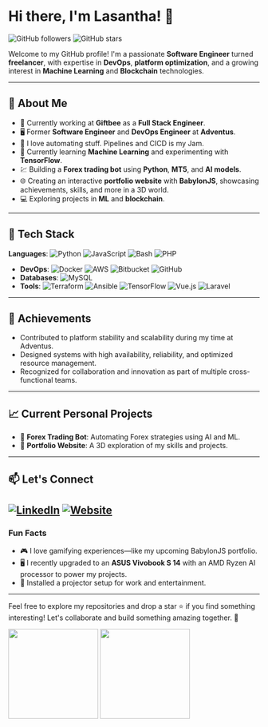 # Hi there, I'm Lasantha! 👋

![GitHub followers](https://img.shields.io/github/followers/LasanthaSudeera?label=Follow%20Me&style=social) ![GitHub stars](https://img.shields.io/github/stars/LasanthaSudeera?affiliations=OWNER%2CCOLLABORATOR&label=Profile%20Stars&style=social)

Welcome to my GitHub profile! I'm a passionate **Software Engineer** turned **freelancer**, with expertise in **DevOps**, **platform optimization**, and a growing interest in **Machine Learning** and **Blockchain** technologies.

---

## 🚀 About Me
- 💼 Currently working at **Giftbee** as a **Full Stack Engineer**.
- 🖥️ Former **Software Engineer** and **DevOps Engineer** at **Adventus**.
- 🎯 I love automating stuff. Pipelines and CICD is my Jam.
- 🤖 Currently learning **Machine Learning** and experimenting with **TensorFlow**.
- 💹 Building a **Forex trading bot** using **Python**, **MT5**, and **AI models**.
- 🌐 Creating an interactive **portfolio website** with **BabylonJS**, showcasing achievements, skills, and more in a 3D world.
- 💻 Exploring projects in **ML** and **blockchain**.

---

## 🔧 Tech Stack
**Languages**: ![Python](https://img.shields.io/badge/Python-3776AB?style=for-the-badge&logo=python&logoColor=white) ![JavaScript](https://img.shields.io/badge/JavaScript-F7DF1E?style=for-the-badge&logo=javascript&logoColor=black) ![Bash](https://img.shields.io/badge/Bash-4EAA25?style=for-the-badge&logo=gnu-bash&logoColor=white) ![PHP](https://img.shields.io/badge/PHP-777BB4?style=for-the-badge&logo=php&logoColor=white)
- **DevOps**: ![Docker](https://img.shields.io/badge/Docker-2496ED?style=for-the-badge&logo=docker&logoColor=white) ![AWS](https://img.shields.io/badge/AWS-232F3E?style=for-the-badge&logo=amazon-aws&logoColor=white) ![Bitbucket](https://img.shields.io/badge/Bitbucket-0052CC?style=for-the-badge&logo=bitbucket&logoColor=white) ![GitHub](https://img.shields.io/badge/GitHub-181717?style=for-the-badge&logo=github&logoColor=white)
- **Databases**: ![MySQL](https://img.shields.io/badge/MySQL-4479A1?style=for-the-badge&logo=mysql&logoColor=white) 
- **Tools**: ![Terraform](https://img.shields.io/badge/Terraform-7B42BC?style=for-the-badge&logo=terraform&logoColor=white) ![Ansible](https://img.shields.io/badge/Ansible-EE0000?style=for-the-badge&logo=ansible&logoColor=white) ![TensorFlow](https://img.shields.io/badge/TensorFlow-FF6F00?style=for-the-badge&logo=tensorflow&logoColor=white) 
![Vue.js](https://img.shields.io/badge/Vue.js-4FC08D?style=for-the-badge&logo=vue.js&logoColor=white) ![Laravel](https://img.shields.io/badge/Laravel-FF2D20?style=for-the-badge&logo=laravel&logoColor=white)

---

## 🌟 Achievements
- Contributed to platform stability and scalability during my time at Adventus.
- Designed systems with high availability, reliability, and optimized resource management.
- Recognized for collaboration and innovation as part of multiple cross-functional teams.

---

## 📈 Current Personal Projects
- 🌊 **Forex Trading Bot**: Automating Forex strategies using AI and ML.
- 🌌 **Portfolio Website**: A 3D exploration of my skills and projects.

---

## 📫 Let's Connect
[![LinkedIn](https://img.shields.io/badge/LinkedIn-0077B5?style=for-the-badge&logo=linkedin&logoColor=white)](https://www.linkedin.com/in/lasantha-sudeera) [![Website](https://img.shields.io/badge/Website-000000?style=for-the-badge&logo=About.me&logoColor=white)](https://lasantha.dev)
---

### Fun Facts
- 🎮 I love gamifying experiences—like my upcoming BabylonJS portfolio.
- 🖥️ I recently upgraded to an **ASUS Vivobook S 14** with an AMD Ryzen AI processor to power my projects.
- 🎥 Installed a projector setup for work and entertainment.

---

Feel free to explore my repositories and drop a star ⭐ if you find something interesting! Let's collaborate and build something amazing together. 🚀

<p>
  <img height="180em" src="https://github-readme-stats.vercel.app/api?username=LasanthaSudeera&show_icons=true&hide_border=true&&count_private=true&include_all_commits=true" />
  <img height="180em" src="https://github-readme-stats.vercel.app/api/top-langs/?username=LasanthaSudeera&exclude_repo=KNN-Image-Classification&show_icons=true&hide_border=true&layout=compact&langs_count=8"/>
</p>
